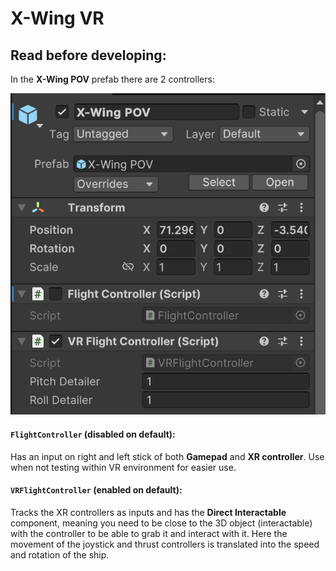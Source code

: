 # X-Wing VR

## Read before developing:

In the **X-Wing POV** prefab there are 2 controllers:

![X-Wing POV prefab components](images/image.png)

#### `FlightController` (disabled on default):

Has an input on right and left stick of both **Gamepad** and **XR controller**. Use when not testing within VR environment for easier use.

#### `VRFlightController` (enabled on default):

Tracks the XR controllers as inputs and has the **Direct Interactable** component, meaning you need to be close to the 3D object (interactable) with the controller to be able to grab it and interact with it. Here the movement of the joystick and thrust controllers is translated into the speed and rotation of the ship. 
